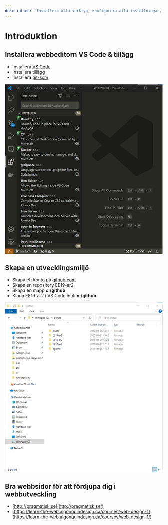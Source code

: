 ```yaml
---
description: 'Installera alla verktyg, konfigurera alla inställningar, skapar alla mappar'
---
```


# Introduktion

## Installera webbeditorn VS Code & tillägg

* Installera [VS Code](https://code.visualstudio.com/)
* Installera tillägg
* Installera [git-scm](https://git-scm.com/)

![](.gitbook/assets/image%20%2811%29.png)

## Skapa en utvecklingsmiljö

* Skapa ett konto på [github.com](https://github.com/)
* Skapa en repository EE19-ar2
* Skapa en mapp **c:/github**
* Klona EE19-ar2 i VS Code inuti **c:/github**

![Skapa c:/github](.gitbook/assets/image%20%2824%29.png)

## Bra webbsidor för att fördjupa dig i webbutveckling

* [http://pragmatisk.se](http://pragmatisk.se/)
* [https://learn-the-web.algonquindesign.ca/courses/web-design-1](https://learn-the-web.algonquindesign.ca/courses/web-design-1/)


